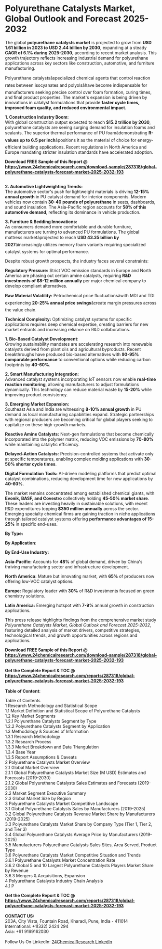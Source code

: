 <h1>Polyurethane Catalysts Market, Global Outlook and Forecast 2025-2032</h1><p>The global <strong>polyurethane catalysts market</strong> is projected to grow from <strong>USD 1.61 billion in 2023 to USD 2.44 billion by 2030</strong>, expanding at a steady <strong>CAGR of 6.1% during 2025-2030</strong>, according to recent market analysis. This growth trajectory reflects increasing industrial demand for polyurethane applications across key sectors like construction, automotive, and furniture manufacturing.</p><p>Polyurethane catalystsâspecialized chemical agents that control reaction rates between isocyanates and polyolsâhave become indispensable for manufacturers seeking precise control over foam formation, curing times, and final product properties. The market's expansion is being driven by innovations in catalyst formulations that provide <strong>faster cycle times, improved foam quality, and reduced environmental impact</strong>.</p><p><strong>1. Construction Industry Boom:</strong><br>
With global construction output expected to reach <strong>$15.2 trillion by 2030</strong>, polyurethane catalysts are seeing surging demand for insulation foams and sealants. The superior thermal performance of PU foamâdemonstrating <strong>R-values up to 6.5 per inch</strong>âpositions it as the material of choice for energy-efficient building applications. Recent regulations in North America and Europe mandating stricter insulation standards have accelerated adoption.</p><div><b>Download FREE Sample of this Report @ 
            <a href="https://www.24chemicalresearch.com/download-sample/287318/global-polyurethane-catalysts-forecast-market-2025-2032-193">
            https://www.24chemicalresearch.com/download-sample/287318/global-polyurethane-catalysts-forecast-market-2025-2032-193</a></b></div><br><p><strong>2. Automotive Lightweighting Trends:</strong><br>
The automotive sector's push for lightweight materials is driving <strong>12-15% annual growth</strong> in PU catalyst demand for interior components. Modern vehicles now contain <strong>30-40 pounds of polyurethane</strong> in seats, dashboards, and sound insulation. The Asia-Pacific region accounts for <strong>58% of this automotive demand</strong>, reflecting its dominance in vehicle production.</p><p><strong>3. Furniture &amp; Bedding Innovations:</strong><br>
As consumers demand more comfortable and durable furniture, manufacturers are turning to advanced PU formulations. The global mattress marketâprojected to reach <strong>USD 43.35 billion by 2027</strong>âincreasingly utilizes memory foam variants requiring specialized catalyst systems for optimal performance.</p><p>Despite robust growth prospects, the industry faces several constraints:</p><p><strong>Regulatory Pressure:</strong> Strict VOC emission standards in Europe and North America are phasing out certain amine catalysts, requiring <strong>R&amp;D investments of $8-12 million annually</strong> per major chemical company to develop compliant alternatives.</p><p><strong>Raw Material Volatility:</strong> Petrochemical price fluctuationsâwith MDI and TDI experiencing <strong>20-25% annual price swings</strong>âcreate margin pressures across the value chain.</p><p><strong>Technical Complexity:</strong> Optimizing catalyst systems for specific applications requires deep chemical expertise, creating barriers for new market entrants and increasing reliance on R&amp;D collaborations.</p><p><strong>1. Bio-Based Catalyst Development:</strong><br>
Growing sustainability mandates are accelerating research into renewable catalysts derived from plant oils and agricultural byproducts. Recent breakthroughs have produced bio-based alternatives with <strong>90-95% comparable performance</strong> to conventional options while reducing carbon footprints by <strong>40-60%</strong>.</p><p><strong>2. Smart Manufacturing Integration:</strong><br>
Advanced catalyst systems incorporating IoT sensors now enable <strong>real-time reaction monitoring</strong>, allowing manufacturers to adjust formulations dynamically. This technology can reduce material waste by <strong>15-20%</strong> while improving product consistency.</p><p><strong>3. Emerging Market Expansion:</strong><br>
Southeast Asia and India are witnessing <strong>8-10% annual growth</strong> in PU demand as local manufacturing capabilities expand. Strategic partnerships with regional producers are becoming critical for global players seeking to capitalize on these high-growth markets.</p><p><strong>Reactive Amine Catalysts:</strong> Next-gen formulations that become chemically incorporated into the polymer matrix, reducing VOC emissions by <strong>70-80%</strong> while maintaining catalytic efficiency.</p><p><strong>Delayed-Action Catalysts:</strong> Precision-controlled systems that activate only at specific temperatures, enabling complex molding applications with <strong>30-50% shorter cycle times</strong>.</p><p><strong>Digital Formulation Tools:</strong> AI-driven modeling platforms that predict optimal catalyst combinations, reducing development time for new applications by <strong>40-60%</strong>.</p><p>The market remains concentrated among established chemical giants, with <strong>Evonik, BASF, and Covestro</strong> collectively holding <strong>45-50% market share</strong>. These leaders are investing heavily in sustainable solutions, with recent R&amp;D expenditures topping <strong>$350 million annually</strong> across the sector. Emerging specialty chemical firms are gaining traction in niche applications through tailored catalyst systems offering <strong>performance advantages of 15-25%</strong> in specific end-uses.</p><p><strong>By Type:</strong></p><p><strong>By Application:</strong></p><p><strong>By End-Use Industry:</strong></p><p><strong>Asia-Pacific:</strong> Accounts for <strong>48%</strong> of global demand, driven by China's thriving manufacturing sector and infrastructure development.</p><p><strong>North America:</strong> Mature but innovating market, with <strong>65%</strong> of producers now offering low-VOC catalyst options.</p><p><strong>Europe:</strong> Regulatory leader with <strong>30%</strong> of R&amp;D investments focused on green chemistry solutions.</p><p><strong>Latin America:</strong> Emerging hotspot with <strong>7-9%</strong> annual growth in construction applications.</p><p>This press release highlights findings from the comprehensive market study <em>Polyurethane Catalysts Market, Global Outlook and Forecast 2025-2032</em>, featuring detailed analysis of market drivers, competitive strategies, technological trends, and growth opportunities across regions and applications.</p><div><b>Download FREE Sample of this Report @ 
            <a href="https://www.24chemicalresearch.com/download-sample/287318/global-polyurethane-catalysts-forecast-market-2025-2032-193">
            https://www.24chemicalresearch.com/download-sample/287318/global-polyurethane-catalysts-forecast-market-2025-2032-193</a></b></div><br><div><b>Get the Complete Report & TOC @ 
            <a href="https://www.24chemicalresearch.com/reports/287318/global-polyurethane-catalysts-forecast-market-2025-2032-193">
            https://www.24chemicalresearch.com/reports/287318/global-polyurethane-catalysts-forecast-market-2025-2032-193</a></b></div><br>
            <b>Table of Content:</b><p>Table of Contents<br />
1 Research Methodology and Statistical Scope<br />
1.1 Market Definition and Statistical Scope of Polyurethane Catalysts<br />
1.2 Key Market Segments<br />
1.2.1 Polyurethane Catalysts Segment by Type<br />
1.2.2 Polyurethane Catalysts Segment by Application<br />
1.3 Methodology & Sources of Information<br />
1.3.1 Research Methodology<br />
1.3.2 Research Process<br />
1.3.3 Market Breakdown and Data Triangulation<br />
1.3.4 Base Year<br />
1.3.5 Report Assumptions & Caveats<br />
2 Polyurethane Catalysts Market Overview<br />
2.1 Global Market Overview<br />
2.1.1 Global Polyurethane Catalysts Market Size (M USD) Estimates and Forecasts (2019-2030)<br />
2.1.2 Global Polyurethane Catalysts Sales Estimates and Forecasts (2019-2030)<br />
2.2 Market Segment Executive Summary<br />
2.3 Global Market Size by Region<br />
3 Polyurethane Catalysts Market Competitive Landscape<br />
3.1 Global Polyurethane Catalysts Sales by Manufacturers (2019-2025)<br />
3.2 Global Polyurethane Catalysts Revenue Market Share by Manufacturers (2019-2025)<br />
3.3 Polyurethane Catalysts Market Share by Company Type (Tier 1, Tier 2, and Tier 3)<br />
3.4 Global Polyurethane Catalysts Average Price by Manufacturers (2019-2025)<br />
3.5 Manufacturers Polyurethane Catalysts Sales Sites, Area Served, Product Type<br />
3.6 Polyurethane Catalysts Market Competitive Situation and Trends<br />
3.6.1 Polyurethane Catalysts Market Concentration Rate<br />
3.6.2 Global 5 and 10 Largest Polyurethane Catalysts Players Market Share by Revenue<br />
3.6.3 Mergers & Acquisitions, Expansion<br />
4 Polyurethane Catalysts Industry Chain Analysis<br />
4.1 P</p><div><b>Get the Complete Report & TOC @ 
            <a href="https://www.24chemicalresearch.com/reports/287318/global-polyurethane-catalysts-forecast-market-2025-2032-193">
            https://www.24chemicalresearch.com/reports/287318/global-polyurethane-catalysts-forecast-market-2025-2032-193</a></b></div><br><b>CONTACT US:</b><br>
            203A, City Vista, Fountain Road, Kharadi, Pune, India - 411014<br>
            International: +1(332) 2424 294<br>
            Asia: +91 9169162030 <br><br>
            Follow Us On LinkedIn: <a href="https://www.linkedin.com/company/24chemicalresearch/">24ChemicalResearch LinkedIn</a>